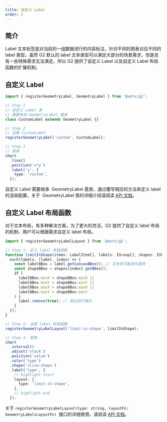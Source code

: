 ```yaml
---
title: 自定义 Label
order: 2
---
```


## 简介

Label 文本标签是对当前的一组数据进行的内容标注，针对不同的图表对应不同的 label 类型，虽然 G2 默认的 label 文本类型可以满足大部分的场景需求，但是总有一些特殊需求无法满足，所以 G2 提供了自定义 Label 以及自定义 Label 布局函数的扩展机制。

## 自定义 Label

```typescript
import { registerGeometryLabel, GeometryLabel } from '@antv/g2';

// Step 1
// 自定义 Label 类
// 需要继承 GeometryLabel 基类
class CustomLabel extends GeometryLabel {}

// Step 2
// 注册 CustomLabel
registerGeometryLabel('custom', CustomLabel);

// Step 3
// 使用
chart
  .line()
  .position('x*y')
  .label('y', {
    type: 'custom',
  });
```

自定义 Label 需要继承  GeometryLabel 基类，通过覆写相应的方法来定义 label 的渲染配置，关于  GeometryLabel 类的详细介绍请阅读 [API 文档](../../api/g2/#registergeometrylabel)。

## 自定义 Label 布局函数

对于文本布局，有多种解决方案，为了更大的灵活，G2 提供了自定义 label 布局的机制，用户可以根据需求自定义 label 布局。

```typescript
import { registerGeometryLabelLayout } from '@antv/g2';

// Step 1: 定义 label 布局函数
function limitInShape(items: LabelItem[], labels: IGroup[], shapes: IShape[] | IGroup[], region: BBox) {
  each(labels, (label, index) => {
    const labelBBox = label.getCanvasBBox(); // 文本有可能发生旋转
    const shapeBBox = shapes[index].getBBox();
    if (
      labelBBox.minX < shapeBBox.minX ||
      labelBBox.minY < shapeBBox.minY ||
      labelBBox.maxX > shapeBBox.maxX ||
      labelBBox.maxY > shapeBBox.maxY
    ) {
      label.remove(true); // 超出则不展示
    }
  });
}

// Step 2: 注册 label 布局函数
registerGeometryLabelLayout('limit-in-shape', limitInShape);

// Step 3: 使用
chart
  .interval()
  .adjust('stack')
  .position('value')
  .color('type')
  .shape('slice-shape')
  .label('type', {
    // highlight-start
    layout: {
      type: 'limit-in-shape',
    },
    // highlight-end
  });
```

关于 `registerGeometryLabelLayout(type: string, layoutFn: GeometryLabelsLayoutFn)`  接口的详细使用，请阅读 [API 文档](../../api/g2/#registergeometrylabellayout)。
